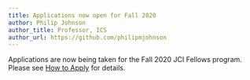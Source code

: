 ```yaml
---
title: Applications now open for Fall 2020
author: Philip Johnson
author_title: Professor, ICS
author_url: https://github.com/philipmjohnson
---
```


Applications are now being taken for the Fall 2020 JCI Fellows program.  Please see [How to Apply](/docs/how-to-apply) for details.

